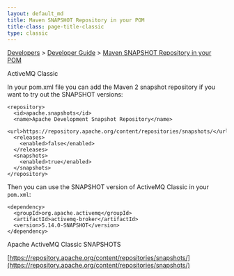 ```yaml
---
layout: default_md
title: Maven SNAPSHOT Repository in your POM 
title-class: page-title-classic
type: classic
---
```


[Developers](developers) > [Developer Guide](developer-guide) > [Maven SNAPSHOT Repository in your POM](maven-snapshot-repository-in-your-pom)


ActiveMQ Classic

In your pom.xml file you can add the Maven 2 snapshot repository if you want to try out the SNAPSHOT versions:
```
<repository>
  <id>apache.snapshots</id>
  <name>Apache Development Snapshot Repository</name>
  <url>https://repository.apache.org/content/repositories/snapshots/</url>
  <releases>
    <enabled>false</enabled>
  </releases>
  <snapshots>
    <enabled>true</enabled>
  </snapshots>
</repository>
```
Then you can use the SNAPSHOT version of ActiveMQ Classic in your `pom.xml`:
```
<dependency>
  <groupId>org.apache.activemq</groupId>
  <artifactId>activemq-broker</artifactId>
  <version>5.14.0-SNAPSHOT</version>
</dependency>
```
Apache ActiveMQ Classic SNAPSHOTS

[https://repository.apache.org/content/repositories/snapshots/](https://repository.apache.org/content/repositories/snapshots/)

